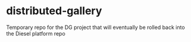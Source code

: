 # distributed-gallery
Temporary repo for the DG project that will eventually be rolled back into the Diesel platform repo
